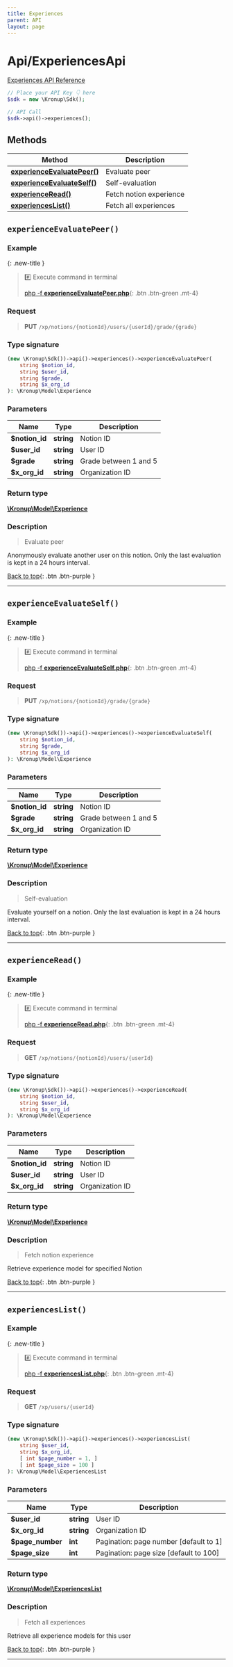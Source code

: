 ```yaml
---
title: Experiences
parent: API
layout: page
---
```


# Api/ExperiencesApi

[Experiences API Reference](https://api.kronup.com/#tag/Experiences)

```php
// Place your API Key 👇 here
$sdk = new \Kronup\Sdk();

// API Call
$sdk->api()->experiences();
```

## Methods

Method | Description
------------- | -------------
[**experienceEvaluatePeer()**](#experienceevaluatepeer) | Evaluate peer
[**experienceEvaluateSelf()**](#experienceevaluateself) | Self-evaluation
[**experienceRead()**](#experienceread) | Fetch notion experience
[**experiencesList()**](#experienceslist) | Fetch all experiences


## `experienceEvaluatePeer()`

### Example

{: .new-title }
> #️⃣ Execute command in terminal 
> 
> [php -f **experienceEvaluatePeer.php**](https://github.com/kronup/kronup-php/blob/main/examples/Api/ExperiencesApi/experienceEvaluatePeer.php){: .btn .btn-green .mt-4}

### Request

> **PUT** `/xp/notions/{notionId}/users/{userId}/grade/{grade}`

### Type signature

```php
(new \Kronup\Sdk())->api()->experiences()->experienceEvaluatePeer(
    string $notion_id,
    string $user_id,
    string $grade,
    string $x_org_id
): \Kronup\Model\Experience
```

### Parameters

Name | Type | Description
------------- | ------------- | -------------
 **$notion_id** | **string**  | Notion ID 
 **$user_id** | **string**  | User ID 
 **$grade** | **string**  | Grade between 1 and 5 
 **$x_org_id** | **string**  | Organization ID 

### Return type

[**\Kronup\Model\Experience**](../../Model/Experience)

### Description

> Evaluate peer

Anonymously evaluate another user on this notion. Only the last evaluation is kept in a 24 hours interval.

[Back to top](#top){: .btn .btn-purple }

---


## `experienceEvaluateSelf()`

### Example

{: .new-title }
> #️⃣ Execute command in terminal 
> 
> [php -f **experienceEvaluateSelf.php**](https://github.com/kronup/kronup-php/blob/main/examples/Api/ExperiencesApi/experienceEvaluateSelf.php){: .btn .btn-green .mt-4}

### Request

> **PUT** `/xp/notions/{notionId}/grade/{grade}`

### Type signature

```php
(new \Kronup\Sdk())->api()->experiences()->experienceEvaluateSelf(
    string $notion_id,
    string $grade,
    string $x_org_id
): \Kronup\Model\Experience
```

### Parameters

Name | Type | Description
------------- | ------------- | -------------
 **$notion_id** | **string**  | Notion ID 
 **$grade** | **string**  | Grade between 1 and 5 
 **$x_org_id** | **string**  | Organization ID 

### Return type

[**\Kronup\Model\Experience**](../../Model/Experience)

### Description

> Self-evaluation

Evaluate yourself on a notion. Only the last evaluation is kept in a 24 hours interval.

[Back to top](#top){: .btn .btn-purple }

---


## `experienceRead()`

### Example

{: .new-title }
> #️⃣ Execute command in terminal 
> 
> [php -f **experienceRead.php**](https://github.com/kronup/kronup-php/blob/main/examples/Api/ExperiencesApi/experienceRead.php){: .btn .btn-green .mt-4}

### Request

> **GET** `/xp/notions/{notionId}/users/{userId}`

### Type signature

```php
(new \Kronup\Sdk())->api()->experiences()->experienceRead(
    string $notion_id,
    string $user_id,
    string $x_org_id
): \Kronup\Model\Experience
```

### Parameters

Name | Type | Description
------------- | ------------- | -------------
 **$notion_id** | **string**  | Notion ID 
 **$user_id** | **string**  | User ID 
 **$x_org_id** | **string**  | Organization ID 

### Return type

[**\Kronup\Model\Experience**](../../Model/Experience)

### Description

> Fetch notion experience

Retrieve experience model for specified Notion

[Back to top](#top){: .btn .btn-purple }

---


## `experiencesList()`

### Example

{: .new-title }
> #️⃣ Execute command in terminal 
> 
> [php -f **experiencesList.php**](https://github.com/kronup/kronup-php/blob/main/examples/Api/ExperiencesApi/experiencesList.php){: .btn .btn-green .mt-4}

### Request

> **GET** `/xp/users/{userId}`

### Type signature

```php
(new \Kronup\Sdk())->api()->experiences()->experiencesList(
    string $user_id,
    string $x_org_id,
    [ int $page_number = 1, ]
    [ int $page_size = 100 ]
): \Kronup\Model\ExperiencesList
```

### Parameters

Name | Type | Description
------------- | ------------- | -------------
 **$user_id** | **string**  | User ID 
 **$x_org_id** | **string**  | Organization ID 
 **$page_number** | **int**  | Pagination: page number  [default to 1]
 **$page_size** | **int**  | Pagination: page size  [default to 100]

### Return type

[**\Kronup\Model\ExperiencesList**](../../Model/ExperiencesList)

### Description

> Fetch all experiences

Retrieve all experience models for this user

[Back to top](#top){: .btn .btn-purple }

---
